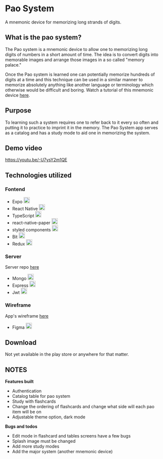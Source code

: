 # Pao System

A mnemonic device for memorizing long strands of digits.

## What is the pao system?

The Pao system is a mnemonic device to allow one to memorizing long digits of numbers in a short amount of time. The idea is to convert digits into memorable images and arrange those images in a so called "memory palace." 

Once the Pao system is learned one can potentially memorize hundreds of digits at a time and this technique can be used in a similar manner to memorize absolutely anything like another language or terminology which otherwise would be difficult and boring. Watch a tutorial of this mnemonic device [here](https://www.youtube.com/watch?v=R-gCm3gEFQE&feature=youtu.be&t=27).

## Purpose

To learning such a system requires one to refer back to it every so often and putting it to practice to imprint it in the memory. The Pao System app serves as a catalog and has a study mode to aid one in memorizing the system.

## Demo video

https://youtu.be/-U7ysY2m1QE

## Technologies utilized

### Fontend

- Expo <img src="https://i.ibb.co/DpkVZxY/expo.png" width="20" title="hover text">
- React Native <img src="https://i.ibb.co/0pNL1RX/react-Native-Logo.png" width="20" title="hover text">
- TypeScript <img src="https://gist.githubusercontent.com/FormidablePencil/08767773b974a5e26f84ddb558cda01f/raw/441a3b040130c35e3892eb3c8c4fe273cf0347dd/typescript.svg" width="20" title="hover text">
- react-native-paper <img src="https://i.ibb.co/wW3rbJh/paper-logo.png" width="20" title="hover text">
- styled components <img src="https://i.ibb.co/1z3NJM3/styled-Components.png" width="20" title="hover text">
- Bit <img src="https://gist.githubusercontent.com/FormidablePencil/98f22385ae764b37fdd34ff6cd38ac90/raw/4940572e7ba49a15060e3ca65b80629facfa7928/bit.svg" width="20" title="hover text">
- Redux <img src="https://i.ibb.co/nDCsZTK/5848309bcef1014c0b5e4a9a.png" width="20" title="hover text">

### Server

Server repo [here](https://github.com/FormidablePencil/Pao-System-Server.git)

- Mongo <img src="https://i.ibb.co/W0vHXC6/mongodb2-11-29-47-PM.png" width="20" title="hover text">
- Express <img src="https://i.ibb.co/MDSSj8M/express-Logo.png" width="20" title="hover text">
- Jwt <img src="https://i.ibb.co/BLHrwnK/jwt.png" width="20" title="hover text">

### Wireframe

App's wireframe [here](https://www.figma.com/file/SIPzIKXeKUvyE44WJjnoH3/Pao) 

- Figma <img src="https://i.ibb.co/84nkKcK/Figma.png" width="20" title="hover text">

## Download

Not yet available in the play store or anywhere for that matter.

## NOTES

**Features built**

- Authentication
- Catalog table for pao system
- Study with flashcards
- Change the ordering of flashcards and change what side will each pao item will be on
- Adjustable theme option, dark mode

**Bugs and todos**

- Edit mode in flashcard and tables screens have a few bugs
- Splash image must be changed
- Add more study modes
- Add the major system (another mnemonic device)
